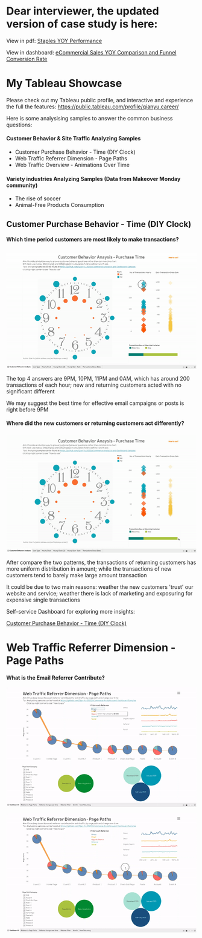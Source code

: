 # Dear interviewer, the updated version of case study is here:
View in pdf:
[Staples YOY Performance](https://github.com/Qian-Yu-2020/eCommerce-Analytics-and-Dashboard-Samples/blob/master/Staples%20YOY%20Performance(Qian%20Yu).pdf)

View in dashboard:
[eCommercial Sales YOY Comparison and Funnel Conversion Rate](https://public.tableau.com/profile/qianyu.career#!/vizhome/eCommercialSalesYOYComparisonandFunnelConversionRate/ConversionFunnelYOY)









# My Tableau Showcase
Please check out my Tableau public profile, and interactive and experience the full the features: 
https://public.tableau.com/profile/qianyu.career/ 

Here is some analysising samples to answer the common business questions:

#### Customer Behavior & Site Traffic Analyzing Samples 
- Customer Purchase Behavior - Time (DIY Clock)
- Web Traffic Referrer Dimension - Page Paths
- Web Traffic Overview - Animations Over Time

#### Variety industries Analyzing Samples (Data from Makeover Monday community)
- The rise of soccer 
- Animal-Free Products Consumption


## Customer Purchase Behavior - Time (DIY Clock)

#### Which time period customers are most likely to make transactions?

![](Sample%20Pictures%20for%20DIY%20Clock%20Dashboard/DIY%20clock.gif)

The top 4 answers are 9PM, 10PM, 11PM and 0AM, which has around 200 transactions of each hour; new and returning customers acted with no significant different

We may suggest the best time for effective email campaigns or posts is right before 9PM


#### Where did the new customers or returning customers act differently?

![](Sample%20Pictures%20for%20DIY%20Clock%20Dashboard/DIY%20visitors.gif)

After compare the two patterns, the transactions of returning customers has more uniform distribution in amount; while the transactions of new customers tend to barely make large amount transaction 

It could be due to two main reasons: weather the new customers 'trust' our website and service; weather there is lack of marketing and exposuring for expensive single transactions 

Self-service Dashboard for exploring more insights: 

[Customer Purchase Behavior - Time (DIY Clock)](https://public.tableau.com/profile/qianyu.career/#!/vizhome/CustomerPurchaseBehavior-TimeDIYClock/CustomerBehaviorAnalysis)


# Web Traffic Referrer Dimension - Page Paths

#### What is the Email Referrer Contribute?


![](Sample%20Pictures%20for%20Referrer%20and%20Page%20Paths%20/Referrer%201.gif)





![](Sample%20Pictures%20for%20Referrer%20and%20Page%20Paths%20/Referrer%202.gif)


